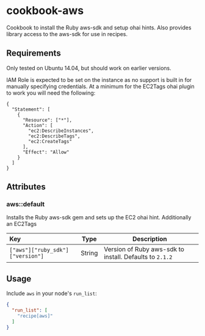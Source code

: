 # cookbook-aws

Cookbook to install the Ruby aws-sdk and setup ohai hints. Also provides library
access to the aws-sdk for use in recipes.

## Requirements

Only tested on Ubuntu 14.04, but should work on earlier versions.

IAM Role is expected to be set on the instance as no support is built in for manually
specifying credentials. At a minimum for the EC2Tags ohai plugin to work you will need
the following:

```
{
  "Statement": [
    {
      "Resource": ["*"],
      "Action": [
        "ec2:DescribeInstances",
        "ec2:DescribeTags",
        "ec2:CreateTags"
      ],
      "Effect": "Allow"
    }
  ]
}
```

## Attributes

### aws::default

Installs the Ruby aws-sdk gem and sets up the EC2 ohai hint. Additionally an EC2Tags 

Key                             | Type   | Description
:-------------------------------|--------|----------------------------------------------------------
`["aws"]["ruby_sdk"]["version"]`| String | Version of Ruby aws-sdk to install. Defaults to `2.1.2`

## Usage

Include `aws` in your node's `run_list`:

```json
{
  "run_list": [
    "recipe[aws]"
  ]
}
```
